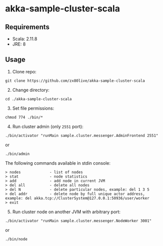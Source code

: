 akka-sample-cluster-scala
==============================================================

Requirements
-----------------------------
- Scala: 2.11.8
- JRE:   8


Usage
-----------------------------

1) Clone repo:

`git clone https://github.com/zx80live/akka-sample-cluster-scala`

2) Change directory:

`cd ./akka-sample-cluster-scala`

3) Set file permissions:

`chmod 774 ./bin/*`

4) Run cluster admin (only `2551` port):

`./bin/activator "runMain sample.cluster.messenger.AdminFrontend 2551"`

or

`./bin/admin`

The following commands available in stdin console:

    > nodes             - list of nodes
    > stat              - node statistics
    > add               - add node in current JVM
    > del all           - delete all nodes
    > del N             - delete particular nodes, example: del 1 3 5
    > del addr          - delete node by full unique actor address, example: del akka.tcp://ClusterSystem@127.0.0.1:50936/user/worker
    > exit


5) Run cluster node on another JVM with arbitrary port:

`./bin/activator "runMain sample.cluster.messenger.NodeWorker 3001"`

or

`./bin/node`